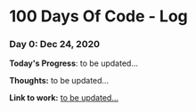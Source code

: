 # 100 Days Of Code - Log

### Day 0: Dec 24, 2020

**Today's Progress**: to be updated...

**Thoughts:** to be updated...

**Link to work:** [to be updated...](http://www.www.com)

